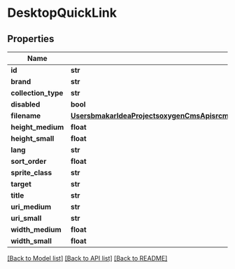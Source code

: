 # DesktopQuickLink

## Properties
Name | Type | Description | Notes
------------ | ------------- | ------------- | -------------
**id** | **str** |  | [optional] 
**brand** | **str** |  | [optional] 
**collection_type** | **str** |  | [optional] 
**disabled** | **bool** |  | [optional] 
**filename** | [**UsersbmakarIdeaProjectsoxygenCmsApisrcmainresourcesstaticprivatecomponentssvgFilenameYamlSvgFilename**](UsersbmakarIdeaProjectsoxygenCmsApisrcmainresourcesstaticprivatecomponentssvgFilenameYamlSvgFilename.md) |  | [optional] 
**height_medium** | **float** |  | [optional] 
**height_small** | **float** |  | [optional] 
**lang** | **str** |  | [optional] 
**sort_order** | **float** |  | [optional] 
**sprite_class** | **str** |  | [optional] 
**target** | **str** |  | [optional] 
**title** | **str** |  | [optional] 
**uri_medium** | **str** |  | [optional] 
**uri_small** | **str** |  | [optional] 
**width_medium** | **float** |  | [optional] 
**width_small** | **float** |  | [optional] 

[[Back to Model list]](../README.md#documentation-for-models) [[Back to API list]](../README.md#documentation-for-api-endpoints) [[Back to README]](../README.md)

